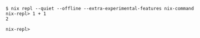 ```console example=a
$ nix repl --quiet --offline --extra-experimental-features nix-command
nix-repl> 1 + 1
2

nix-repl> 
```

